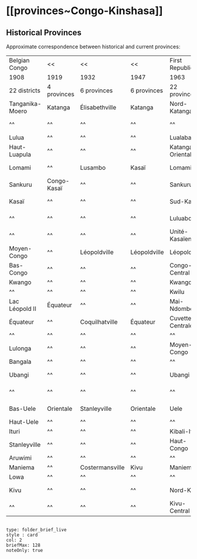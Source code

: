 # [[provinces~Congo-Kinshasa]] 

## Historical Provinces

 
Approximate correspondence between historical and current provinces:

|               |                |                |                |                 |                |                |                |                |              |
| ------------- | -------------- | -------------- | -------------- | ----------------| -------------- | -------------- | -------------- | -------------- | ------------ |
|Belgian Congo  | <<             | <<             | <<             |First Republic   | <<             | Zaire          |                |Third Republic  |              |
|1908           |1919            |1932            |1947            |1963             |1966            |1971            |1988            |1997            |2015          |
|22 districts   |4 provinces     |6 provinces     |6 provinces     |22 provinces     |9 provinces     |9 regions       |11 regions      |11 provinces    |26 provinces  |
|Tanganika-Moero|Katanga         |Élisabethville  |Katanga         |Nord-Katanga     |Katanga         |Shaba           | <<             |Katanga         |Tanganyika    |
| ^^            | ^^             | ^^             | ^^             | ^^              | ^^             | ^^             | ^^             | ^^             |Haut-Lomami   |
|Lulua          | ^^             | ^^             | ^^             |Lualaba          | ^^             | ^^             | ^^             | ^^             |Lualaba       |
|Haut-Luapula   | ^^             | ^^             | ^^             |Katanga-Oriental |Katanga         | ^^             | ^^             | ^^             |Haut-Katanga  |
|Lomami         | ^^             |Lusambo         |Kasaï           |Lomami           |Kasaï-Oriental  | Kasaï-Oriental | <<             | <<             |Lomami        |
|Sankuru        |Congo-Kasaï     | ^^             | ^^             |Sankuru          | ^^             | ^^             | ^^             | ^^             |Sankuru       |
|Kasaï          | ^^             | ^^             | ^^             |Sud-Kasaï        | ^^             | ^^             | ^^             | ^^             |Kasaï-Oriental|
| ^^            | ^^             | ^^             | ^^             |Luluabourg       |Kasaï-Occidental|Kasaï-Occidental| <<             | <<             |Kasaï-Central |
| ^^            | ^^             | ^^             | ^^             |Unité-Kasaïenne  | ^^              ^^              | ^^             | ^^             |Kasaï         |
|Moyen-Congo    | ^^             |Léopoldville    |Léopoldville    |Léopoldville     |Kinshasa        |Kinshasa        |Kinshasa        |Kinshasa        |Kinshasa      |
|Bas-Congo      | ^^             | ^^             | ^^             |Congo-Central    | <<             |Bas-Zaïre       | <<             |Bas-Congo       |Kongo Central |
|Kwango         | ^^             | ^^             | ^^             |Kwango           |Bandundu        |Bandundu        | <<             | <<             |Kwango        |
| ^^            | ^^             | ^^             | ^^             |Kwilu            | ^^             | ^^             | ^^             | ^^             |Kwilu         |
|Lac Léopold II |Équateur        | ^^             | ^^             |Mai-Ndombe       | ^^             | ^^             | ^^             | ^^             |Mai-Ndombe    |
|Équateur       | ^^             |Coquilhatville  |Équateur        |Cuvette-Centrale |Équateur        |Équateur        | <<             | <<             |Équateur      |
| ^^            | ^^             | ^^             | ^^             | ^^              | ^^             | ^^             | ^^             | ^^             |Tshuapa       |
|Lulonga        | ^^             | ^^             | ^^             |Moyen-Congo      | ^^             | ^^             | ^^             | ^^             |Mongala       |
|Bangala        | ^^             | ^^             | ^^             | ^^              | ^^             | ^^             | ^^             | ^^             |              |
|Ubangi         | ^^             | ^^             | ^^             |Ubangi           | ^^             | ^^             | ^^             | ^^             |Nord-Ubangi   |
| ^^            | ^^             | ^^             | ^^             | ^^              | ^^             | ^^             | ^^             | ^^             |Sud-Ubangi    |
|Bas-Uele       |Orientale       |Stanleyville    |Orientale       |Uele             |Orientale       |Haut-Zaïre      | <<             |Orientale       |Bas-Uele      |
|Haut-Uele      | ^^             | ^^             | ^^             | ^^              | ^^             | ^^             | ^^             | ^^             |Haut-Uele     |
|Ituri          | ^^             | ^^             | ^^             |Kibali-Ituri     | ^^             | ^^             | ^^             | ^^             |Ituri         |
|Stanleyville   | ^^             | ^^             | ^^             |Haut-Congo       | ^^             | ^^             | ^^             | ^^             |Tshopo        |
|Aruwimi        | ^^             | ^^             | ^^             | ^^              | ^^             | ^^             | ^^             | ^^             | ^^           |
|Maniema        | ^^             |Costermansville |Kivu            |Maniema          |Kivu            |Kivu            |Maniema         | <<             |Maniema       |
|Lowa           | ^^             | ^^             | ^^             | ^^              | ^^             | ^^             | ^^             | ^^             | ^^           |
|Kivu           | ^^             | ^^             | ^^             |Nord-Kivu        | ^^             | ^^             |Nord-Kivu       | <<             |Nord-Kivu     |
| ^^            | ^^             | ^^             | ^^             |Kivu-Central     | ^^             | ^^             |Sud-Kivu        | <<             |Sud-Kivu      |




```folderv
```

```ccard
type: folder_brief_live
style : card
col: 2
briefMax: 128
noteOnly: true
```
